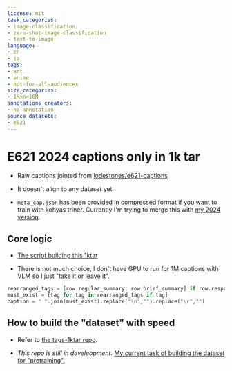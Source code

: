 ```yaml
---
license: mit
task_categories:
- image-classification
- zero-shot-image-classification
- text-to-image
language:
- en
- ja
tags:
- art
- anime
- not-for-all-audiences
size_categories:
- 1M<n<10M
annotations_creators:
- no-annotation
source_datasets:
- e621
---
```


# E621 2024 captions only in 1k tar #

- Raw captions jointed from [lodestones/e621-captions](https://huggingface.co/datasets/lodestones/e621-captions/tree/main)

- It doesn't align to any dataset yet.

- `meta_cap.json` has been provided [in compressed format](https://huggingface.co/datasets/6DammK9/e621_2024-captions-1ktar/blob/main/meta_cap.tar.gz) if you want to train with kohyas triner. Currently I'm trying to merge this with [my 2024 version](https://huggingface.co/datasets/6DammK9/e621_2024-latents-sdxl-1ktar/blob/main/meta_lat.tar.gz).

## Core logic ##

- [The script building this 1ktar](https://github.com/6DammK9/nai-anime-pure-negative-prompt/blob/main/ch06/cheesechaser-runtime/e621-captions/dump_captions_json.py)

- There is not much choice, I don't have GPU to run for 1M captions with VLM so I just "take it or leave it".

```py
rearranged_tags = [row.regular_summary, row.brief_summary] if row.response_finish_reason == "STOP" else [row.tags]
must_exist = [tag for tag in rearranged_tags if tag]
caption = " ".join(must_exist).replace("\n","").replace("\r","")
```

## How to build the "dataset" with speed ##

- Refer to [the tags-1ktar repo](https://huggingface.co/datasets/6DammK9/e621_2024-tags-1ktar).

- *This repo is still in develeopment.* [My current task of building the dataset for "pretraining".](https://github.com/6DammK9/nai-anime-pure-negative-prompt/blob/main/ch06/cheesechaser-runtime/readme.md)
